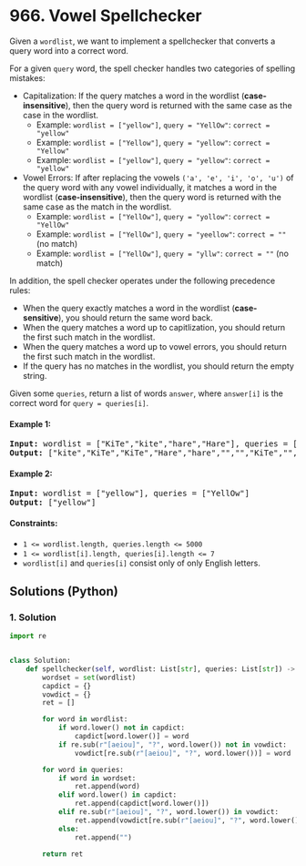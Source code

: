 # 966. Vowel Spellchecker
Given a `wordlist`, we want to implement a spellchecker that converts a query word into a correct word.

For a given `query` word, the spell checker handles two categories of spelling mistakes:

* Capitalization: If the query matches a word in the wordlist (**case-insensitive**), then the query word is returned with the same case as the case in the wordlist.
    * Example: `wordlist = ["yellow"]`, `query = "YellOw"`: `correct = "yellow"`
    * Example: `wordlist = ["Yellow"]`, `query = "yellow"`: `correct = "Yellow"`
    * Example: `wordlist = ["yellow"]`, `query = "yellow"`: `correct = "yellow"`
* Vowel Errors: If after replacing the vowels `('a', 'e', 'i', 'o', 'u')` of the query word with any vowel individually, it matches a word in the wordlist (**case-insensitive**), then the query word is returned with the same case as the match in the wordlist.
    * Example: `wordlist = ["YellOw"]`, `query = "yollow"`: `correct = "YellOw"`
    * Example: `wordlist = ["YellOw"]`, `query = "yeellow"`: `correct = ""` (no match)
    * Example: `wordlist = ["YellOw"]`, `query = "yllw"`: `correct = ""` (no match)

In addition, the spell checker operates under the following precedence rules:

* When the query exactly matches a word in the wordlist (**case-sensitive**), you should return the same word back.
* When the query matches a word up to capitlization, you should return the first such match in the wordlist.
* When the query matches a word up to vowel errors, you should return the first such match in the wordlist.
* If the query has no matches in the wordlist, you should return the empty string.

Given some `queries`, return a list of words `answer`, where `answer[i]` is the correct word for `query = queries[i]`.

#### Example 1:
<pre>
<strong>Input:</strong> wordlist = ["KiTe","kite","hare","Hare"], queries = ["kite","Kite","KiTe","Hare","HARE","Hear","hear","keti","keet","keto"]
<strong>Output:</strong> ["kite","KiTe","KiTe","Hare","hare","","","KiTe","","KiTe"]
</pre>

#### Example 2:
<pre>
<strong>Input:</strong> wordlist = ["yellow"], queries = ["YellOw"]
<strong>Output:</strong> ["yellow"]
</pre>

#### Constraints:
* `1 <= wordlist.length, queries.length <= 5000`
* `1 <= wordlist[i].length, queries[i].length <= 7`
* `wordlist[i]` and `queries[i]` consist only of only English letters.

## Solutions (Python)

### 1. Solution
```Python
import re


class Solution:
    def spellchecker(self, wordlist: List[str], queries: List[str]) -> List[str]:
        wordset = set(wordlist)
        capdict = {}
        vowdict = {}
        ret = []

        for word in wordlist:
            if word.lower() not in capdict:
                capdict[word.lower()] = word
            if re.sub(r"[aeiou]", "?", word.lower()) not in vowdict:
                vowdict[re.sub(r"[aeiou]", "?", word.lower())] = word

        for word in queries:
            if word in wordset:
                ret.append(word)
            elif word.lower() in capdict:
                ret.append(capdict[word.lower()])
            elif re.sub(r"[aeiou]", "?", word.lower()) in vowdict:
                ret.append(vowdict[re.sub(r"[aeiou]", "?", word.lower())])
            else:
                ret.append("")

        return ret
```
